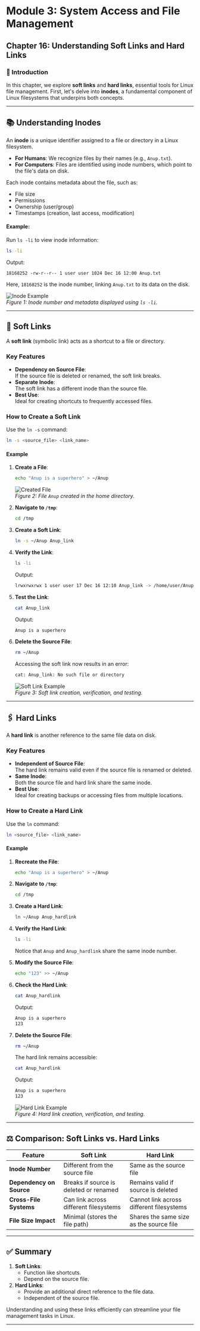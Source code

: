 # **Module 3: System Access and File Management**

## **Chapter 16: Understanding Soft Links and Hard Links**
### **🔑 Introduction**  
In this chapter, we explore **soft links** and **hard links**, essential tools for Linux file management. First, let's delve into **inodes**, a fundamental component of Linux filesystems that underpins both concepts.

---

## **📚 Understanding Inodes**  

An **inode** is a unique identifier assigned to a file or directory in a Linux filesystem.  

- **For Humans**: We recognize files by their names (e.g., `Anup.txt`).  
- **For Computers**: Files are identified using inode numbers, which point to the file's data on disk.

Each inode contains metadata about the file, such as:  
- File size  
- Permissions  
- Ownership (user/group)  
- Timestamps (creation, last access, modification)

#### **Example**:  
Run `ls -li` to view inode information:  
```bash
ls -li
```
Output:  
```
18168252 -rw-r--r-- 1 user user 1024 Dec 16 12:00 Anup.txt
```  

Here, `18168252` is the inode number, linking `Anup.txt` to its data on the disk.  

![Inode Example](screenshots/01-inode_example.png)  
*Figure 1: Inode number and metadata displayed using `ls -li`.*  

---

## **🔗 Soft Links**  

A **soft link** (symbolic link) acts as a shortcut to a file or directory.  

### **Key Features**  
- **Dependency on Source File**:  
  If the source file is deleted or renamed, the soft link breaks.  
- **Separate Inode**:  
  The soft link has a different inode than the source file.  
- **Best Use**:  
  Ideal for creating shortcuts to frequently accessed files.

### **How to Create a Soft Link**  

Use the `ln -s` command:  
```bash
ln -s <source_file> <link_name>
```

#### **Example**  
1. **Create a File**:  
   ```bash
   echo "Anup is a superhero" > ~/Anup
   ```
   ![Created File](screenshots/02-created-file-anup-home-directory.png)  
   *Figure 2: File `Anup` created in the home directory.*  

2. **Navigate to `/tmp`**:  
   ```bash
   cd /tmp
   ```

3. **Create a Soft Link**:  
   ```bash
   ln -s ~/Anup Anup_link
   ```

4. **Verify the Link**:  
   ```bash
   ls -li
   ```
   Output:  
   ```bash
   lrwxrwxrwx 1 user user 17 Dec 16 12:10 Anup_link -> /home/user/Anup
   ```

5. **Test the Link**:  
   ```bash
   cat Anup_link
   ```
   Output:  
   ```bash
   Anup is a superhero
   ```

6. **Delete the Source File**:  
   ```bash
   rm ~/Anup
   ```

   Accessing the soft link now results in an error:  
   ```bash
   cat: Anup_link: No such file or directory
   ```

   ![Soft Link Example](screenshots/03-soft-link-creation-verification-testingG.png)  
   *Figure 3: Soft link creation, verification, and testing.*

---

## **🖇️ Hard Links**  

A **hard link** is another reference to the same file data on disk.  

### **Key Features**  
- **Independent of Source File**:  
  The hard link remains valid even if the source file is renamed or deleted.  
- **Same Inode**:  
  Both the source file and hard link share the same inode.  
- **Best Use**:  
  Ideal for creating backups or accessing files from multiple locations.

### **How to Create a Hard Link**  

Use the `ln` command:  
```bash
ln <source_file> <link_name>
```

#### **Example**  
1. **Recreate the File**:  
   ```bash
   echo "Anup is a superhero" > ~/Anup
   ```

2. **Navigate to `/tmp`**:  
   ```bash
   cd /tmp
   ```

3. **Create a Hard Link**:  
   ```bash
   ln ~/Anup Anup_hardlink
   ```

4. **Verify the Hard Link**:  
   ```bash
   ls -li
   ```
   Notice that `Anup` and `Anup_hardlink` share the same inode number.

5. **Modify the Source File**:  
   ```bash
   echo "123" >> ~/Anup
   ```

6. **Check the Hard Link**:  
   ```bash
   cat Anup_hardlink
   ```
   Output:  
   ```bash
   Anup is a superhero  
   123
   ```

7. **Delete the Source File**:  
   ```bash
   rm ~/Anup
   ```

   The hard link remains accessible:  
   ```bash
   cat Anup_hardlink
   ```
   Output:  
   ```bash
   Anup is a superhero  
   123
   ```

   ![Hard Link Example](screenshots/04-hard-link-creation-verification-testingG.png)  
   *Figure 4: Hard link creation, verification, and testing.*

---

## **⚖️ Comparison: Soft Links vs. Hard Links**  

| **Feature**             | **Soft Link**                                | **Hard Link**                                |
|-------------------------|----------------------------------------------|----------------------------------------------|
| **Inode Number**        | Different from the source file               | Same as the source file                      |
| **Dependency on Source**| Breaks if source is deleted or renamed       | Remains valid if source is deleted           |
| **Cross-File Systems**  | Can link across different filesystems        | Cannot link across different filesystems     |
| **File Size Impact**    | Minimal (stores the file path)               | Shares the same size as the source file      |

---

## **✅ Summary**  

1. **Soft Links**:  
   - Function like shortcuts.  
   - Depend on the source file.  
2. **Hard Links**:  
   - Provide an additional direct reference to the file data.  
   - Independent of the source file.  

Understanding and using these links efficiently can streamline your file management tasks in Linux.  

---
